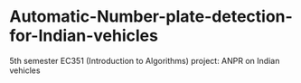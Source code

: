 # Automatic-Number-plate-detection-for-Indian-vehicles
5th semester EC351 (Introduction to Algorithms)  project: ANPR on Indian vehicles
